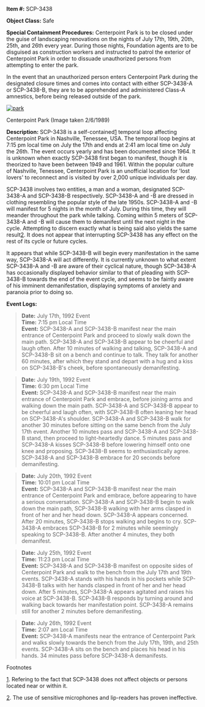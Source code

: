**Item #:** SCP-3438

**Object Class:** Safe

**Special Containment Procedures:** Centerpoint Park is to be closed under the guise of landscaping renovations on the nights of July 17th, 19th, 20th, 25th, and 26th every year. During those nights, Foundation agents are to be disguised as construction workers and instructed to patrol the exterior of Centerpoint Park in order to dissuade unauthorized persons from attempting to enter the park.

In the event that an unauthorized person enters Centerpoint Park during the designated closure times and comes into contact with either SCP-3438-A or SCP-3438-B, they are to be apprehended and administered Class-A amnestics, before being released outside of the park.

[![park](http://scp-wiki.wdfiles.com/local--resized-images/scp-3438/park/medium.jpg)](http://scp-wiki.wdfiles.com/local--files/scp-3438/park)

Centerpoint Park (Image taken 2/6/1989)

**Description:** SCP-3438 is a self-contained[1](javascript:;) temporal loop affecting Centerpoint Park in Nashville, Tenessee, USA. The temporal loop begins at 7:15 pm local time on July the 17th and ends at 2:41 am local time on July the 26th. The event occurs yearly and has been documented since 1964. It is unknown when exactly SCP-3438 first began to manifest, though it is theorized to have been between 1949 and 1961. Within the popular culture of Nashville, Tenessee, Centerpoint Park is an unofficial location for 'lost lovers' to reconnect and is visited by over 2,000 unique individuals per day.

SCP-3438 involves two entities, a man and a woman, designated SCP-3438-A and SCP-3438-B respectively. SCP-3438-A and -B are dressed in clothing resembling the popular style of the late 1950s. SCP-3438-A and -B will manifest for 5 nights in the month of July. During this time, they will meander throughout the park while talking. Coming within 5 meters of SCP-3438-A and -B will cause them to demanifest until the next night in the cycle. Attempting to discern exactly what is being said also yields the same result[2](javascript:;). It does not appear that interrupting SCP-3438 has any effect on the rest of its cycle or future cycles.

It appears that while SCP-3438-B will begin every manifestation in the same way, SCP-3438-A will act differently. It is currently unknown to what extent SCP-3438-A and -B are aware of their cyclical nature, though SCP-3438-A has occasionally displayed behavior similar to that of pleading with SCP-3438-B towards the end of the event cycle, and seems to be faintly aware of his imminent demanifestation, displaying symptoms of anxiety and paranoia prior to doing so.

**Event Logs:**

> **Date:** July 17th, 1992 Event  
> **Time:** 7:15 pm Local Time  
> **Event:** SCP-3438-A and SCP-3438-B manifest near the main entrance of Centerpoint Park and proceed to slowly walk down the main path. SCP-3438-A and SCP-3438-B appear to be cheerful and laugh often. After 10 minutes of walking and talking, SCP-3438-A and SCP-3438-B sit on a bench and continue to talk. They talk for another 60 minutes, after which they stand and depart with a hug and a kiss on SCP-3438-B's cheek, before spontaneously demanifesting.

> **Date:** July 19th, 1992 Event  
> **Time:** 6:30 pm Local Time  
> **Event:** SCP-3438-A and SCP-3438-B manifest near the main entrance of Centerpoint Park and embrace, before joining arms and walking down the main path. SCP-3438-A and SCP-3438-B appear to be cheerful and laugh often, with SCP-3438-B often leaning her head on SCP-3438-A's shoulder. SCP-3438-A and SCP-3438-B walk for another 30 minutes before sitting on the same bench from the July 17th event. Another 10 minutes pass and SCP-3438-A and SCP-3438-B stand, then proceed to light-heartedly dance. 5 minutes pass and SCP-3438-A kisses SCP-3438-B before lowering himself onto one knee and proposing. SCP-3438-B seems to enthusiastically agree. SCP-3438-A and SCP-3438-B embrace for 20 seconds before demanifesting.

> **Date:** July 20th, 1992 Event  
> **Time:** 10:01 pm Local Time  
> **Event:** SCP-3438-A and SCP-3438-B manifest near the main entrance of Centerpoint Park and embrace, before appearing to have a serious conversation. SCP-3438-A and SCP-3438-B begin to walk down the main path, SCP-3438-B walking with her arms clasped in front of her and her head down. SCP-3438-A appears concerned. After 20 minutes, SCP-3438-B stops walking and begins to cry. SCP-3438-A embraces SCP-3438-B for 2 minutes while seemingly speaking to SCP-3438-B. After another 4 minutes, they both demanifest.

> **Date:** July 25th, 1992 Event  
> **Time:** 11:23 pm Local Time  
> **Event:** SCP-3438-A and SCP-3438-B manifest on opposite sides of Centerpoint Park and walk to the bench from the July 17th and 19th events. SCP-3438-A stands with his hands in his pockets while SCP-3438-B talks with her hands clasped in front of her and her head down. After 5 minutes, SCP-3438-A appears agitated and raises his voice at SCP-3438-B. SCP-3438-B responds by turning around and walking back towards her manifestation point. SCP-3438-A remains still for another 2 minutes before demanifesting.

> **Date:** July 26th, 1992 Event  
> **Time:** 2:07 am Local Time  
> **Event:** SCP-3438-A manifests near the entrance of Centerpoint Park and walks slowly towards the bench from the July 17th, 19th, and 25th events. SCP-3438-A sits on the bench and places his head in his hands. 34 minutes pass before SCP-3438-A demanifests.

Footnotes

[1](javascript:;). Refering to the fact that SCP-3438 does not affect objects or persons located near or within it.

[2](javascript:;). The use of sensitive microphones and lip-readers has proven ineffective.